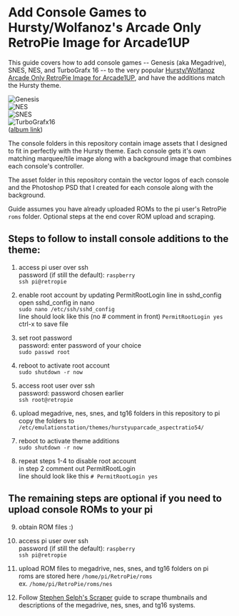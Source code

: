 Add Console Games to Hursty/Wolfanoz's Arcade Only RetroPie Image for Arcade1UP
=========

This guide covers how to add console games -- Genesis (aka Megadrive), SNES, NES, and TurboGrafx 16 -- to the very popular [Hursty/Wolfanoz Arcade Only RetroPie Image for Arcade1UP](https://www.arcadepunks.com/32gb-arcade-only-arcade1up-or-54-ratio-wolfanoz-hursty-collaboration/), and have the additions match the Hursty theme.

![Genesis](https://i.imgur.com/oHoVtVR.jpg)  
![NES](https://i.imgur.com/Xfh9VTw.jpg)  
![SNES](https://i.imgur.com/F4RPKOi.jpg)  
![TurboGrafx16](https://i.imgur.com/mpq4BYu.jpg)  
([album link](https://imgur.com/gallery/D7leyx0))  

The console folders in this repository contain image assets that I designed to fit in perfectly with the Hursty theme. Each console gets it's own matching marquee/tile image along with a background image that combines each console's controller.

The asset folder in this repository contain the vector logos of each console and the Photoshop PSD that I created for each console along with the background.

Guide assumes you have already uploaded ROMs to the pi user's RetroPie `roms` folder. Optional steps at the end cover ROM upload and scraping.

## Steps to follow to install console additions to the theme:

1. access pi user over ssh  
   password (if still the default): `raspberry`  
   `ssh pi@retropie`  

2. enable root account by updating PermitRootLogin line in sshd_config  
   open sshd_config in nano  
   `sudo nano /etc/ssh/sshd_config`  
   line should look like this (no # comment in front) `PermitRootLogin yes`  
   ctrl-x to save file  

3. set root password  
   password: enter password of your choice  
   `sudo passwd root`  

4. reboot to activate root account  
   `sudo shutdown -r now`  

5. access root user over ssh  
   password: password chosen earlier  
   `ssh root@retropie`  

6. upload megadrive, nes, snes, and tg16 folders in this repository to pi  
   copy the folders to `/etc/emulationstation/themes/hurstyuparcade_aspectratio54/`  

7. reboot to activate theme additions  
   `sudo shutdown -r now`  

8. repeat steps 1-4 to disable root account  
   in step 2 comment out PermitRootLogin  
   line should look like this `# PermitRootLogin yes`  

## The remaining steps are optional if you need to upload console ROMs to your pi

9. obtain ROM files :)  

10. access pi user over ssh  
    password (if still the default): `raspberry`  
    `ssh pi@retropie`  

11. upload ROM files to megadrive, nes, snes, and tg16 folders on pi  
    roms are stored here `/home/pi/RetroPie/roms`  
    ex. `/home/pi/RetroPie/roms/nes`  

12. Follow [Stephen Selph's Scraper](https://github.com/RetroPie/RetroPie-Setup/wiki/Scraper#steven-selphs-scraper) guide to scrape thumbnails and descriptions of the megadrive, nes, snes, and tg16 systems.